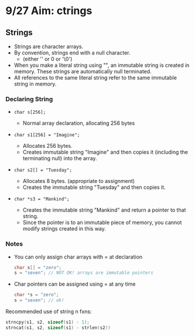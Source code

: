 # 9/27 Aim: ctrings

## Strings

* Strings are character arrays.
* By convention, strings end with a null character.
    - (either '' or 0 or '\0')
* When you make a literal string using "", an immutable string
  is created in memory. These strings are automatically null terminated.
* All references to the same literal string refer to the same
  immutable string in memory.

### Declaring String

* `char s[256];`
    - Normal array declaration, allocating 256 bytes
* `char s1[256] = "Imagine";`
    - Allocates 256 bytes.
    - Creates immutable string "Imagine" and then copies it
      (including the terminating null) into the array.

* `char s2[] = "Tuesday";`
    - Allocates 8 bytes. (appropriate to assignment)
    - Creates the immutable string "Tuesday" and then copies it.

* `char *s3 = "Mankind";`
    - Creates the immutable string "Mankind" and return a pointer to that string.
    - Since the pointer is to an immutable piece of memory, you cannot
      modify strings created in this way.

### Notes

* You can only assign char arrays with = at declaration
    ```c
    char s[] = "zero";
    s = "seven"; // NOT OK! arrays are immutable pointers
    ```

* Char pointers can be assigned using = at any time
  ```c
  char *s = "zero";
  s = "seven"; // ok!
  ```

Recommended use of string n fxns:
```c
strncpy(s1, s2, sizeof(s1) - 1);
strncat(s1, s2, sizeof(s1) - strlen(s2))
```
